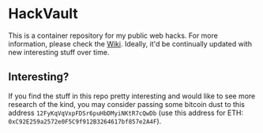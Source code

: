 # HackVault

This is a container repository for my public web hacks. For more information, please check the [Wiki](https://github.com/0xsobky/HackVault/wiki).
Ideally, it'd be continually updated with new interesting stuff over time.


## Interesting?

If you find the stuff in this repo pretty interesting and would like to see more research of the kind, you may consider passing some bitcoin dust to this address `12FyKqVqVxpFDSr6puHbDMyiNKtR7cQwDb` (use this address for ETH: `0xC92E259a2572e0F5C9f912B3264617bf857e2A4F`).
